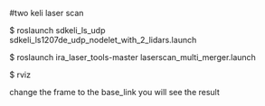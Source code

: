 #two keli laser scan

$ roslaunch sdkeli_ls_udp sdkeli_ls1207de_udp_nodelet_with_2_lidars.launch

$ roslaunch ira_laser_tools-master laserscan_multi_merger.launch

$ rviz

change the frame to the base_link you will see the result
